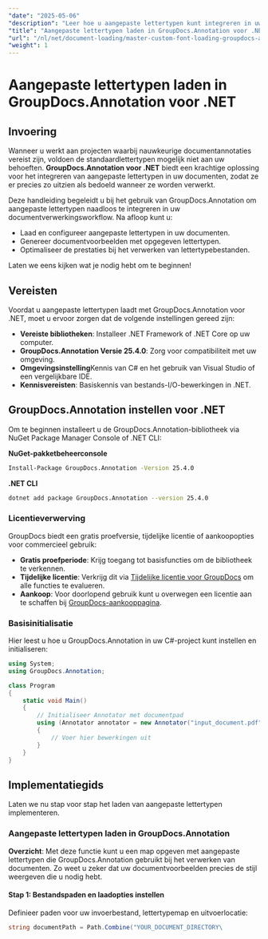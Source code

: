 ```yaml
---
"date": "2025-05-06"
"description": "Leer hoe u aangepaste lettertypen kunt integreren in uw documentverwerkingsworkflow met GroupDocs.Annotation voor .NET. Verbeter uw annotaties met nauwkeurige lettertypestyling."
"title": "Aangepaste lettertypen laden in GroupDocs.Annotation voor .NET&#58; een uitgebreide handleiding"
"url": "/nl/net/document-loading/master-custom-font-loading-groupdocs-annotation-dotnet/"
"weight": 1
---
```


# Aangepaste lettertypen laden in GroupDocs.Annotation voor .NET

## Invoering

Wanneer u werkt aan projecten waarbij nauwkeurige documentannotaties vereist zijn, voldoen de standaardlettertypen mogelijk niet aan uw behoeften. **GroupDocs.Annotation voor .NET** biedt een krachtige oplossing voor het integreren van aangepaste lettertypen in uw documenten, zodat ze er precies zo uitzien als bedoeld wanneer ze worden verwerkt.

Deze handleiding begeleidt u bij het gebruik van GroupDocs.Annotation om aangepaste lettertypen naadloos te integreren in uw documentverwerkingsworkflow. Na afloop kunt u:
- Laad en configureer aangepaste lettertypen in uw documenten.
- Genereer documentvoorbeelden met opgegeven lettertypen.
- Optimaliseer de prestaties bij het verwerken van lettertypebestanden.

Laten we eens kijken wat je nodig hebt om te beginnen!

## Vereisten

Voordat u aangepaste lettertypen laadt met GroupDocs.Annotation voor .NET, moet u ervoor zorgen dat de volgende instellingen gereed zijn:
- **Vereiste bibliotheken**: Installeer .NET Framework of .NET Core op uw computer.
- **GroupDocs.Annotation Versie 25.4.0**: Zorg voor compatibiliteit met uw omgeving.
- **Omgevingsinstelling**Kennis van C# en het gebruik van Visual Studio of een vergelijkbare IDE.
- **Kennisvereisten**: Basiskennis van bestands-I/O-bewerkingen in .NET.

## GroupDocs.Annotation instellen voor .NET

Om te beginnen installeert u de GroupDocs.Annotation-bibliotheek via NuGet Package Manager Console of .NET CLI:

**NuGet-pakketbeheerconsole**
```bash
Install-Package GroupDocs.Annotation -Version 25.4.0
```

**\.NET CLI**
```bash
dotnet add package GroupDocs.Annotation --version 25.4.0
```

### Licentieverwerving

GroupDocs biedt een gratis proefversie, tijdelijke licentie of aankoopopties voor commercieel gebruik:
- **Gratis proefperiode**: Krijg toegang tot basisfuncties om de bibliotheek te verkennen.
- **Tijdelijke licentie**: Verkrijg dit via [Tijdelijke licentie voor GroupDocs](https://purchase.groupdocs.com/temporary-license/) om alle functies te evalueren.
- **Aankoop**: Voor doorlopend gebruik kunt u overwegen een licentie aan te schaffen bij [GroupDocs-aankooppagina](https://purchase.groupdocs.com/buy).

### Basisinitialisatie

Hier leest u hoe u GroupDocs.Annotation in uw C#-project kunt instellen en initialiseren:

```csharp
using System;
using GroupDocs.Annotation;

class Program
{
    static void Main()
    {
        // Initialiseer Annotator met documentpad
        using (Annotator annotator = new Annotator("input_document.pdf"))
        {
            // Voer hier bewerkingen uit
        }
    }
}
```

## Implementatiegids

Laten we nu stap voor stap het laden van aangepaste lettertypen implementeren.

### Aangepaste lettertypen laden in GroupDocs.Annotation

**Overzicht**: Met deze functie kunt u een map opgeven met aangepaste lettertypen die GroupDocs.Annotation gebruikt bij het verwerken van documenten. Zo weet u zeker dat uw documentvoorbeelden precies de stijl weergeven die u nodig hebt.

#### Stap 1: Bestandspaden en laadopties instellen

Definieer paden voor uw invoerbestand, lettertypemap en uitvoerlocatie:

```csharp
string documentPath = Path.Combine("YOUR_DOCUMENT_DIRECTORY\